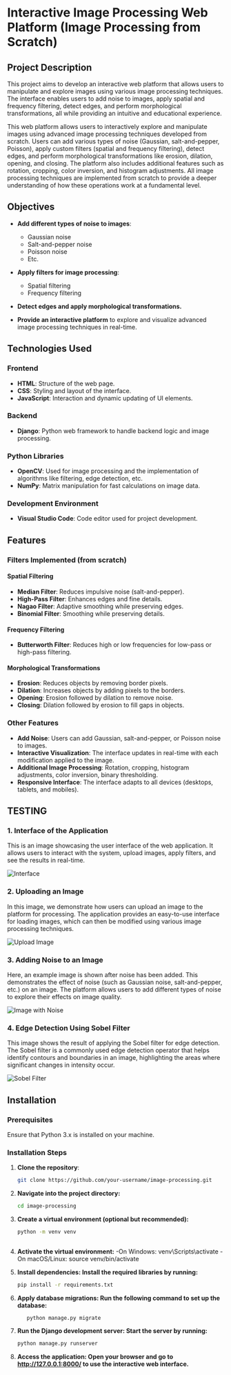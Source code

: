 #  Interactive Image Processing Web Platform (Image Processing from Scratch)

## Project Description
This project aims to develop an interactive web platform that allows users to manipulate and explore images using various image processing techniques. The interface enables users to add noise to images, apply spatial and frequency filtering, detect edges, and perform morphological transformations, all while providing an intuitive and educational experience.

This web platform allows users to interactively explore and manipulate images using advanced image processing techniques developed from scratch. Users can add various types of noise (Gaussian, salt-and-pepper, Poisson), apply custom filters (spatial and frequency filtering), detect edges, and perform morphological transformations like erosion, dilation, opening, and closing. The platform also includes additional features such as rotation, cropping, color inversion, and histogram adjustments. All image processing techniques are implemented from scratch to provide a deeper understanding of how these operations work at a fundamental level.

## Objectives
- **Add different types of noise to images**:
  - Gaussian noise
  - Salt-and-pepper noise
  - Poisson noise
  - Etc.

- **Apply filters for image processing**:
  - Spatial filtering
  - Frequency filtering

- **Detect edges and apply morphological transformations.**

- **Provide an interactive platform** to explore and visualize advanced image processing techniques in real-time.

## Technologies Used

### Frontend
- **HTML**: Structure of the web page.
- **CSS**: Styling and layout of the interface.
- **JavaScript**: Interaction and dynamic updating of UI elements.

### Backend
- **Django**: Python web framework to handle backend logic and image processing.

### Python Libraries
- **OpenCV**: Used for image processing and the implementation of algorithms like filtering, edge detection, etc.
- **NumPy**: Matrix manipulation for fast calculations on image data.

### Development Environment
- **Visual Studio Code**: Code editor used for project development.

## Features

### Filters Implemented (from scratch)

#### Spatial Filtering
- **Median Filter**: Reduces impulsive noise (salt-and-pepper).
- **High-Pass Filter**: Enhances edges and fine details.
- **Nagao Filter**: Adaptive smoothing while preserving edges.
- **Binomial Filter**: Smoothing while preserving details.

#### Frequency Filtering
- **Butterworth Filter**: Reduces high or low frequencies for low-pass or high-pass filtering.

#### Morphological Transformations
- **Erosion**: Reduces objects by removing border pixels.
- **Dilation**: Increases objects by adding pixels to the borders.
- **Opening**: Erosion followed by dilation to remove noise.
- **Closing**: Dilation followed by erosion to fill gaps in objects.

### Other Features
- **Add Noise**: Users can add Gaussian, salt-and-pepper, or Poisson noise to images.
- **Interactive Visualization**: The interface updates in real-time with each modification applied to the image.
- **Additional Image Processing**: Rotation, cropping, histogram adjustments, color inversion, binary thresholding.
- **Responsive Interface**: The interface adapts to all devices (desktops, tablets, and mobiles).


## TESTING

### 1. **Interface of the Application**

This is an image showcasing the user interface of the web application. It allows users to interact with the system, upload images, apply filters, and see the results in real-time.

![Interface](image/interface.jpg)

### 2. **Uploading an Image**

In this image, we demonstrate how users can upload an image to the platform for processing. The application provides an easy-to-use interface for loading images, which can then be modified using various image processing techniques.

![Upload Image](image/upload.jpg)

### 3. **Adding Noise to an Image**

Here, an example image is shown after noise has been added. This demonstrates the effect of noise (such as Gaussian noise, salt-and-pepper, etc.) on an image. The platform allows users to add different types of noise to explore their effects on image quality.

![Image with Noise](image/filtrage_image_bruit.jpg)

### 4. **Edge Detection Using Sobel Filter**

This image shows the result of applying the Sobel filter for edge detection. The Sobel filter is a commonly used edge detection operator that helps identify contours and boundaries in an image, highlighting the areas where significant changes in intensity occur.

![Sobel Filter](image/sobel.jpg)



















## Installation

### Prerequisites
Ensure that Python 3.x is installed on your machine.

### Installation Steps

1. **Clone the repository**:
   ```bash
   git clone https://github.com/your-username/image-processing.git
   
2. **Navigate into the project directory:**
   ```bash
   cd image-processing
   
3. **Create a virtual environment (optional but recommended):**
   ```bash
   python -m venv venv
  
4. **Activate the virtual environment:**
   -On Windows: venv\Scripts\activate
   -On macOS/Linux: source venv/bin/activate

5. **Install dependencies: Install the required libraries by running:**
   ```bash
   pip install -r requirements.txt
   
   
6. **Apply database migrations: Run the following command to set up the database:**
   ```bash
      python manage.py migrate

7. **Run the Django development server: Start the server by running:**
   ```bash
   python manage.py runserver

8. **Access the application: Open your browser and go to http://127.0.0.1:8000/ to use the interactive web interface.**


